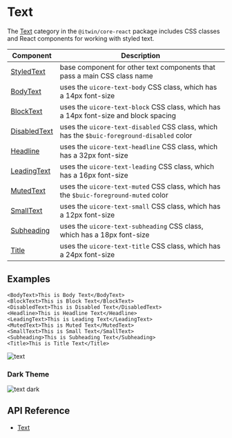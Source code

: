 # Text

The [Text]($core-react:Text) category in the `@itwin/core-react` package includes
CSS classes and React components for working with styled text.

|Component|Description
|-----|-----
|[StyledText]($core-react)|base component for other text components that pass a main CSS class name
|[BodyText]($core-react)|uses the `uicore-text-body` CSS class, which has a 14px font-size
|[BlockText]($core-react)|uses the `uicore-text-block` CSS class, which has a 14px font-size and block spacing
|[DisabledText]($core-react)|uses the `uicore-text-disabled` CSS class, which has the `$buic-foreground-disabled` color
|[Headline]($core-react)|uses the `uicore-text-headline` CSS class, which has a 32px font-size
|[LeadingText]($core-react)|uses the `uicore-text-leading` CSS class, which has a 16px font-size
|[MutedText]($core-react)|uses the `uicore-text-muted` CSS class, which has the `$buic-foreground-muted` color
|[SmallText]($core-react)|uses the `uicore-text-small` CSS class, which has a 12px font-size
|[Subheading]($core-react)|uses the `uicore-text-subheading` CSS class, which has a 18px font-size
|[Title]($core-react)|uses the `uicore-text-title` CSS class, which has a 24px font-size

## Examples

```tsx
<BodyText>This is Body Text</BodyText>
<BlockText>This is Block Text</BlockText>
<DisabledText>This is Disabled Text</DisabledText>
<Headline>This is Headline Text</Headline>
<LeadingText>This is Leading Text</LeadingText>
<MutedText>This is Muted Text</MutedText>
<SmallText>This is Small Text</SmallText>
<Subheading>This is Subheading Text</Subheading>
<Title>This is Title Text</Title>
```

![text](./images/Text.png "Text Components")

### Dark Theme

![text dark](./images/TextDark.png "Text Components in Dark Theme")

## API Reference

- [Text]($core-react:Text)

